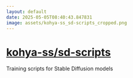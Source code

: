```yaml
---
layout: default
date: 2025-05-05T08:40:43.847831
image: assets/kohya-ss_sd-scripts_cropped.png
---
```


# [kohya-ss/sd-scripts](https://github.com/kohya-ss/sd-scripts)

Training scripts for Stable Diffusion models
